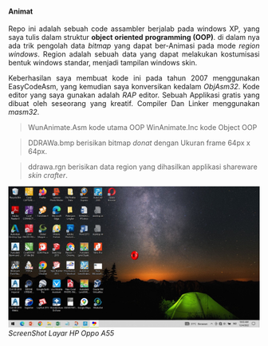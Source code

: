 
#### Animat
<p align=justify>Repo ini adalah sebuah code assambler berjalab
pada windows XP, yang saya tulis dalam struktur <b>object oriented programming (OOP)</b>. 
di dalam nya ada trik pengolah data <i>bitmap</i> yang dapat ber-Animasi
pada mode <i>region windows</i>. Region adalah sebuah data yang
dapat melakukan kostumisasi bentuk windows standar, menjadi
 tampilan windows skin.</p>

<p align=justify>Keberhasilan saya membuat kode ini
pada tahun 2007 menggunakan EasyCodeAsm, yang kemudian
saya konversikan kedalam <i>ObjAsm32</i>. Kode editor yang 
saya gunakan adalah <i>RAP</i> editor. Sebuah Applikasi gratis yang 
dibuat oleh seseorang yang kreatif. Compiler Dan Linker
 menggunakan <i>masm32</i>.</p>


> WunAnimate.Asm kode utama OOP
> WinAnimate.Inc kode Object OOP

> DDRAWa.bmp berisikan bitmap *donat* dengan Ukuran 
> frame 64px x 64px.

> ddrawa.rgn berisikan data region yang dihasilkan 
> applikasi shareware *skin crafter*. 

![image](Animate.jpg)
*ScreenShot Layar HP Oppo A55*


